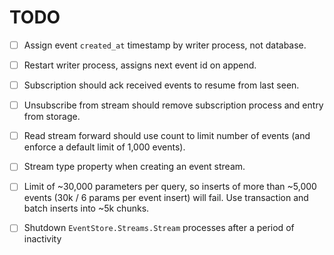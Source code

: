 # TODO

-[ ] Assign event `created_at` timestamp by writer process, not database.

-[ ] Restart writer process, assigns next event id on append.

-[ ] Subscription should ack received events to resume from last seen.

-[ ] Unsubscribe from stream should remove subscription process and entry from storage.

-[ ] Read stream forward should use count to limit number of events (and enforce a default limit of 1,000 events).

-[ ] Stream type property when creating an event stream.

-[ ] Limit of ~30,000 parameters per query, so inserts of more than ~5,000 events (30k / 6 params per event insert) will fail.
     Use transaction and batch inserts into ~5k chunks.

 -[ ] Shutdown `EventStore.Streams.Stream` processes after a period of inactivity
